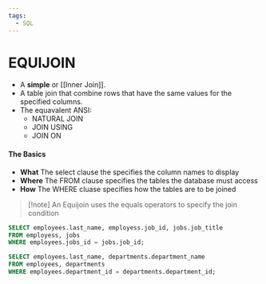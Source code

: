 ```yaml
---
tags:
  - SQL
---
```

# EQUIJOIN
- A **simple** or [[Inner Join]].
- A table join that combine rows that have the same values for the specified columns.
- The equavalent ANSI:
	- NATURAL JOIN
	- JOIN USING
	- JOIN ON
#### The Basics
- **What** The select clause the specifies the column names to display
- **Where** The FROM clause specifies the tables the database must access
- **How** The WHERE cluase specifies how the tables are to be joined
>[!note] An Equijoin uses the equals operators to specify the join condition
>

```SQL
SELECT employees.last_name, employess.job_id, jobs.job_title
FROM employess, jobs
WHERE employees.jobs_id = jobs.job_id;
```

```SQL
SELECT employees.last_name, departments.department_name
FROM employees, departments
WHERE employees.department_id = departments.department_id;
```

 



